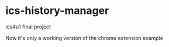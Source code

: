 # ics-history-manager
ics4u1 final project

Now it's only a working version of the chrome extension example